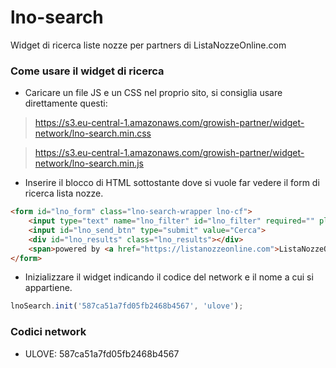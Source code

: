 # lno-search
Widget di ricerca liste nozze per partners di ListaNozzeOnline.com


### Come usare il widget di ricerca

- Caricare un file JS e un CSS nel proprio sito, si consiglia usare direttamente questi:

> https://s3.eu-central-1.amazonaws.com/growish-partner/widget-network/lno-search.min.css

> https://s3.eu-central-1.amazonaws.com/growish-partner/widget-network/lno-search.min.js

- Inserire il blocco di HTML sottostante dove si vuole far vedere il form di ricerca lista nozze.

```html
<form id="lno_form" class="lno-search-wrapper lno-cf">
    <input type="text" name="lno_filter" id="lno_filter" required="" placeholder="Cognome sposi">
    <input id="lno_send_btn" type="submit" value="Cerca">
    <div id="lno_results" class="lno_results"></div>
    <span>powered by <a href="https://listanozzeonline.com">ListaNozzeOnline.com</a></span>
</form>
```

- Inizializzare il widget indicando il codice del network e il nome a cui si appartiene.

```javascript
lnoSearch.init('587ca51a7fd05fb2468b4567', 'ulove');
```


### Codici network
- ULOVE: 587ca51a7fd05fb2468b4567